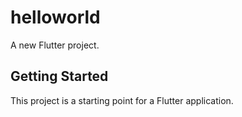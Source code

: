 # helloworld

A new Flutter project.

## Getting Started

This project is a starting point for a Flutter application.
